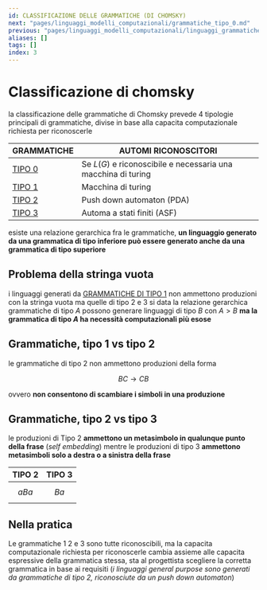 ```yaml
---
id: CLASSIFICAZIONE DELLE GRAMMATICHE (DI CHOMSKY)
next: "pages/linguaggi_modelli_computazionali/grammatiche_tipo_0.md"
previous: "pages/linguaggi_modelli_computazionali/linguaggi_grammatiche.md"
aliases: []
tags: []
index: 3
---
```

# Classificazione di chomsky

 la classificazione delle grammatiche di Chomsky prevede 4 tipologie principali di grammatiche, divise in base alla capacita computazionale richiesta per riconoscerle

| GRAMMATICHE                       | AUTOMI RICONOSCITORI                                          |
| --------------------------------- | ------------------------------------------------------------- |
| [TIPO 0](pages/linguaggi_modelli_computazionali/grammatiche_tipo_0.md)   | Se $L(G)$ e riconoscibile e necessaria una macchina di turing |
| [TIPO 1](pages/linguaggi_modelli_computazionali/grammatiche_tipo_1.md)   | Macchina di turing                                            |
| [TIPO 2](pages/linguaggi_modelli_computazionali/grammatiche_tipo_2.md)   | Push down automaton (PDA)                                     |
| [TIPO 3](pages/linguaggi_modelli_computazionali/grammatiche_regolari.md) | Automa a stati finiti (ASF)                                   |

esiste una relazione gerarchica fra le grammatiche, **un linguaggio generato da una grammatica di tipo inferiore può essere generato anche da una grammatica di tipo superiore**

## Problema della stringa vuota

i linguaggi generati da [GRAMMATICHE DI TIPO 1](pages/linguaggi_modelli_computazionali/grammatiche_tipo_1.md) non ammettono produzioni con la stringa vuota ma quelle di tipo 2 e 3 si data la relazione gerarchica grammatiche di tipo $A$ possono generare linguaggi di tipo $B$ con $A\gt B$ **ma la grammatica di tipo $A$ ha necessità computazionali più esose**

## Grammatiche, tipo 1 vs tipo 2

le grammatiche di tipo 2 non ammettono produzioni della forma

$$BC \rightarrow CB$$

ovvero **non consentono di scambiare i simboli in una produzione**

## Grammatiche, tipo 2 vs tipo 3

le produzioni di Tipo 2 **ammettono un metasimbolo in qualunque punto della frase** (*self embedding*) mentre le produzioni di tipo 3 **ammettono metasimboli solo a destra o a sinistra della frase**

| TIPO 2  | TIPO 3 |
| ------- | ------ |
| $$aBa$$ | $$Ba$$ |

## Nella pratica

Le grammatiche 1 2 e 3 sono tutte riconoscibili, ma la capacita computazionale richiesta per riconoscerle cambia assieme alle capacita espressive della grammatica stessa, sta al progettista scegliere la corretta grammatica in base ai requisiti (*i linguaggi general purpose sono generati da grammatiche di tipo 2, riconosciute da un push down automaton*)
